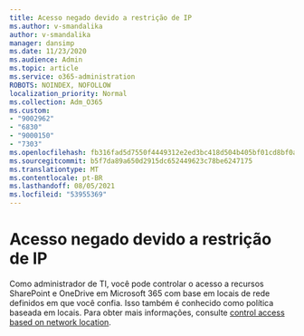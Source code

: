 ```yaml
---
title: Acesso negado devido a restrição de IP
ms.author: v-smandalika
author: v-smandalika
manager: dansimp
ms.date: 11/23/2020
ms.audience: Admin
ms.topic: article
ms.service: o365-administration
ROBOTS: NOINDEX, NOFOLLOW
localization_priority: Normal
ms.collection: Adm_O365
ms.custom:
- "9002962"
- "6830"
- "9000150"
- "7303"
ms.openlocfilehash: fb316fad5d7550f4449312e2ed3bc418d504b405bf01cd8bf0a180bac10379d2
ms.sourcegitcommit: b5f7da89a650d2915dc652449623c78be6247175
ms.translationtype: MT
ms.contentlocale: pt-BR
ms.lasthandoff: 08/05/2021
ms.locfileid: "53955369"
---
```

# <a name="access-denied-due-to-ip-restriction"></a>Acesso negado devido a restrição de IP

Como administrador de TI, você pode controlar o acesso a recursos SharePoint e OneDrive em Microsoft 365 com base em locais de rede definidos em que você confia. Isso também é conhecido como política baseada em locais. Para obter mais informações, consulte [control access based on network location](https://docs.microsoft.com/sharepoint/control-access-based-on-network-location).

